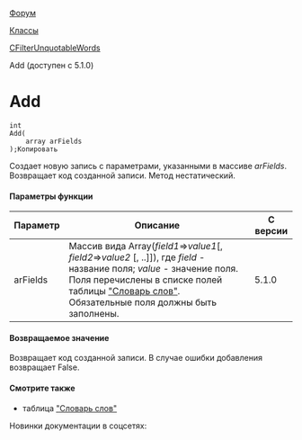[Форум](/api_help/forum/index.php)

[Классы](/api_help/forum/developer/index.php)

[CFilterUnquotableWords](/api_help/forum/developer/cfilterunquotablewords/index.php)

Add (доступен с 5.1.0)

Add
===

```
int
Add(
	array arFields
);Копировать
```

Создает новую запись с параметрами, указанными в массиве *arFields*. Возвращает код созданной записи. Метод нестатический.

#### Параметры функции

| Параметр | Описание | C версии |
| --- | --- | --- |
| arFields | Массив вида Array(*field1*=>*value1*[, *field2*=>*value2* [, ..]]), где     *field* - название поля;   *value* - значение поля.     Поля перечислены в списке полей таблицы ["Словарь слов"](/api_help/forum/fields.php#cfilterunquotablewords). Обязательные поля должны быть заполнены. | 5.1.0 |

#### Возвращаемое значение

Возвращает код созданной записи. В случае ошибки добавления возвращает False.

#### Смотрите также

* таблица ["Словарь слов"](/api_help/forum/fields.php#cfilterunquotablewords)

Новинки документации в соцсетях: